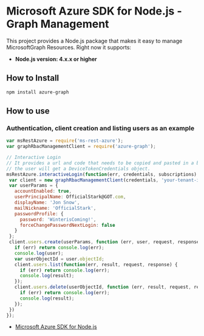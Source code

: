 # Microsoft Azure SDK for Node.js - Graph Management

This project provides a Node.js package that makes it easy to manage MicrosoftGraph Resources. Right now it supports:
- **Node.js version: 4.x.x or higher**

## How to Install

```bash
npm install azure-graph
```

## How to use

### Authentication, client creation and listing users as an example

 ```javascript
 var msRestAzure = require('ms-rest-azure');
 var graphRbacManagementClient = require('azure-graph');

 // Interactive Login
 // It provides a url and code that needs to be copied and pasted in a browser and authenticated over there. If successful, 
 // the user will get a DeviceTokenCredentials object.
 msRestAzure.interactiveLogin(function(err, credentials, subscriptions) {
  var client = new graphRbacManagementClient(credentials, 'your-tenant-id');
  var userParams = {
    accountEnabled: true,
    userPrincipalName: OfficialStark@GOT.com,
    displayName: 'Jon Snow',
    mailNickname: 'OfficialStark',
    passwordProfile: {
      password: 'WinterisComing!',
      forceChangePasswordNextLogin: false
    }
  };
  client.users.create(userParams, function (err, user, request, response) {
    if (err) return console.log(err);
    console.log(user);
    var userObjectId = user.objectId;
    client.users.list(function(err, result, request, response) {
      if (err) return console.log(err);
      console.log(result);
    });
    client.users.delete(userObjectId, function (err, result, request, response) {
      if (err) return console.log(err);
      console.log(result);
    });
  })
 });
 ```

- [Microsoft Azure SDK for Node.js](https://github.com/Azure/azure-sdk-for-node)